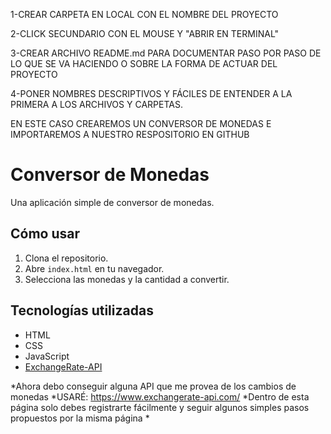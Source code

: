 1-CREAR CARPETA EN LOCAL CON EL NOMBRE DEL PROYECTO

2-CLICK SECUNDARIO CON EL MOUSE Y "ABRIR EN TERMINAL"

3-CREAR ARCHIVO README.md PARA DOCUMENTAR PASO POR PASO DE LO QUE SE VA HACIENDO O SOBRE LA FORMA DE ACTUAR DEL PROYECTO

4-PONER NOMBRES DESCRIPTIVOS Y FÁCILES DE ENTENDER A LA PRIMERA A LOS ARCHIVOS Y CARPETAS.


EN ESTE CASO CREAREMOS UN CONVERSOR DE MONEDAS E IMPORTAREMOS A NUESTRO RESPOSITORIO EN GITHUB

# Conversor de Monedas

Una aplicación simple de conversor de monedas.

## Cómo usar

1. Clona el repositorio.
2. Abre `index.html` en tu navegador.
3. Selecciona las monedas y la cantidad a convertir.

## Tecnologías utilizadas

- HTML
- CSS
- JavaScript
- [ExchangeRate-API](https://www.exchangerate-api.com/)

*Ahora debo conseguir alguna API que me provea de los cambios de monedas
*USARÉ: https://www.exchangerate-api.com/
*Dentro de esta página solo debes registrarte fácilmente y seguir algunos simples pasos propuestos por la misma página
*




